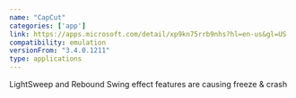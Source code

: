 ```yaml
---
name: "CapCut"
categories: ['app']
link: https://apps.microsoft.com/detail/xp9kn75rrb9nhs?hl=en-us&gl=US
compatibility: emulation
versionFrom: "3.4.0.1211"
type: applications
---
```


LightSweep and Rebound Swing effect features are causing freeze & crash